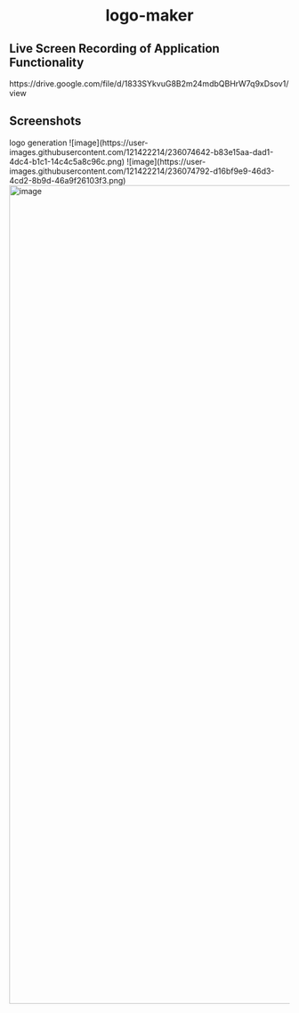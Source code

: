 # <h1 align="center">logo-maker</h1>

<h2> Live Screen Recording of Application Functionality </h2>
https://drive.google.com/file/d/1833SYkvuG8B2m24mdbQBHrW7q9xDsov1/view

<h2> Screenshots </h2> 
logo generation
![image](https://user-images.githubusercontent.com/121422214/236074642-b83e15aa-dad1-4dc4-b1c1-14c4c5a8c96c.png)
![image](https://user-images.githubusercontent.com/121422214/236074792-d16bf9e9-46d3-4cd2-8b9d-46a9f26103f3.png)
<img width="1470" alt="image" src="https://user-images.githubusercontent.com/121422214/236074863-a763482d-1b4a-462d-93e5-18d5bf6e9aa8.png">
